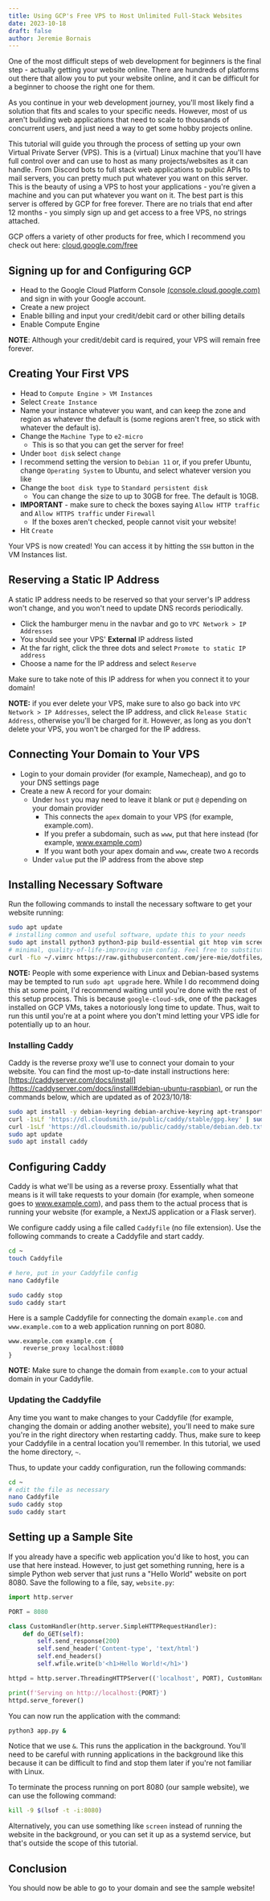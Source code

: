 ```yaml
---
title: Using GCP's Free VPS to Host Unlimited Full-Stack Websites
date: 2023-10-18
draft: false
author: Jeremie Bornais
--- 
```


One of the most difficult steps of web development for beginners is the final step - actually getting your website online. There are hundreds of platforms out there that allow you to put your website online, and it can be difficult for a beginner to choose the right one for them.

As you continue in your web development journey, you'll most likely find a solution that fits and scales to your specific needs. However, most of us aren't building web applications that need to scale to thousands of concurrent users, and just need a way to get some hobby projects online.

This tutorial will guide you through the process of setting up your own Virtual Private Server (VPS). This is a (virtual) Linux machine that you'll have full control over and can use to host as many projects/websites as it can handle. From Discord bots to full stack web applications to public APIs to mail servers, you can pretty much put whatever you want on this server. This is the beauty of using a VPS to host your applications - you're given a machine and you can put whatever you want on it. The best part is this server is offered by GCP for free forever. There are no trials that end after 12 months - you simply sign up and get access to a free VPS, no strings attached. 

GCP offers a variety of other products for free, which I recommend you check out here: [cloud.google.com/free](https://cloud.google.com/free)

## Signing up for and Configuring GCP

- Head to the Google Cloud Platform Console [(console.cloud.google.com)](https://console.cloud.google.com/) and sign in with your Google account.
- Create a new project
- Enable billing and input your credit/debit card or other billing details
- Enable Compute Engine

**NOTE**: Although your credit/debit card is required, your VPS will remain free forever.

## Creating Your First VPS

- Head to `Compute Engine > VM Instances`
- Select `Create Instance`
- Name your instance whatever you want, and can keep the zone and region as whatever the default is (some regions aren't free, so stick with whatever the default is).
- Change the `Machine Type` to `e2-micro`
    - This is so that you can get the server for free!
- Under `boot disk` select `change`
- I recommend setting the version to `Debian 11` or, if you prefer Ubuntu, change `Operating System` to Ubuntu, and select whatever version you like
- Change the `boot disk type` to `Standard persistent disk`
    - You can change the size to up to 30GB for free. The default is 10GB.
- **IMPORTANT** - make sure to check the boxes saying `Allow HTTP traffic` and `Allow HTTPS traffic` under `Firewall`
  - If the boxes aren't checked, people cannot visit your website!
- Hit `Create`

Your VPS is now created! You can access it by hitting the `SSH` button in the VM Instances list.

## Reserving a Static IP Address

A static IP address needs to be reserved so that your server's IP address won't change, and you won't need to update DNS records periodically.

- Click the hamburger menu in the navbar and go to `VPC Network > IP Addresses`
- You should see your VPS' **External** IP address listed
- At the far right, click the three dots and select `Promote to static IP address`
- Choose a name for the IP address and select `Reserve`

Make sure to take note of this IP address for when you connect it to your domain!

**NOTE:** if you ever delete your VPS, make sure to also go back into `VPC Network > IP Addresses`, select the IP address, and click `Release Static Address`, otherwise you'll be charged for it. However, as long as you don't delete your VPS, you won't be charged for the IP address. 

## Connecting Your Domain to Your VPS

- Login to your domain provider (for example, Namecheap), and go to your DNS settings page
- Create a new A record for your domain:
  - Under `host` you may need to leave it blank or put `@` depending on your domain provider
    - This connects the `apex` domain to your VPS (for example, example.com).
    - If you prefer a subdomain, such as `www`, put that here instead (for example, www.example.com)
    - If you want both your apex domain and `www`, create two `A` records
  - Under `value` put the IP address from the above step

## Installing Necessary Software 

Run the following commands to install the necessary software to get your website running:

```bash
sudo apt update
# installing common and useful software, update this to your needs
sudo apt install python3 python3-pip build-essential git htop vim screen dnsutils neofetch wget tmux nano lsof
# minimal, quality-of-life-improving vim config. Feel free to substitute for your own
curl -fLo ~/.vimrc https://raw.githubusercontent.com/jere-mie/dotfiles/main/minimal.vim
```

**NOTE:** People with some experience with Linux and Debian-based systems may be tempted to run `sudo apt upgrade` here. While I do recommend doing this at some point, I'd recommend waiting until you're done with the rest of this setup process. This is because `google-cloud-sdk`, one of the packages installed on GCP VMs, takes a notoriously long time to update. Thus, wait to run this until you're at a point where you don't mind letting your VPS idle for potentially up to an hour.

### Installing Caddy

Caddy is the reverse proxy we'll use to connect your domain to your website. You can find the most up-to-date install instructions here: [https://caddyserver.com/docs/install](https://caddyserver.com/docs/install#debian-ubuntu-raspbian), or run the commands below, which are updated as of 2023/10/18:

```bash
sudo apt install -y debian-keyring debian-archive-keyring apt-transport-https
curl -1sLf 'https://dl.cloudsmith.io/public/caddy/stable/gpg.key' | sudo gpg --dearmor -o /usr/share/keyrings/caddy-stable-archive-keyring.gpg
curl -1sLf 'https://dl.cloudsmith.io/public/caddy/stable/debian.deb.txt' | sudo tee /etc/apt/sources.list.d/caddy-stable.list
sudo apt update
sudo apt install caddy
```

## Configuring Caddy

Caddy is what we'll be using as a reverse proxy. Essentially what that means is it will take requests to your domain (for example, when someone goes to www.example.com), and pass them to the actual process that is running your website (for example, a NextJS application or a Flask server).

We configure caddy using a file called `Caddyfile` (no file extension). Use the following commands to create a Caddyfile and start caddy.

```bash
cd ~
touch Caddyfile

# here, put in your Caddyfile config
nano Caddyfile

sudo caddy stop
sudo caddy start
```

Here is a sample Caddyfile for connecting the domain `example.com` and `www.example.com` to a web application running on port 8080.


```
www.example.com example.com {
    reverse_proxy localhost:8080
}
```

**NOTE:** Make sure to change the domain from `example.com` to your actual domain in your Caddyfile.

### Updating the Caddyfile

Any time you want to make changes to your Caddyfile (for example, changing the domain or adding another website), you'll need to make sure you're in the right directory when restarting caddy. Thus, make sure to keep your Caddyfile in a central location you'll remember. In this tutorial, we used the home directory, `~`.

Thus, to update your caddy configuration, run the following commands:

```bash
cd ~
# edit the file as necessary
nano Caddyfile
sudo caddy stop
sudo caddy start
```

## Setting up a Sample Site

If you already have a specific web application you'd like to host, you can use that here instead. However, to just get something running, here is a simple Python web server that just runs a "Hello World" website on port 8080. Save the following to a file, say, `website.py`:

```py
import http.server

PORT = 8080

class CustomHandler(http.server.SimpleHTTPRequestHandler):
    def do_GET(self):
        self.send_response(200)
        self.send_header('Content-type', 'text/html')
        self.end_headers()
        self.wfile.write(b'<h1>Hello World!</h1>')

httpd = http.server.ThreadingHTTPServer(('localhost', PORT), CustomHandler)

print(f'Serving on http://localhost:{PORT}')
httpd.serve_forever()
```

You can now run the application with the command:

```bash
python3 app.py &
```

Notice that we use `&`. This runs the application in the background. You'll need to be careful with running applications in the background like this because it can be difficult to find and stop them later if you're not familiar with Linux.

To terminate the process running on port 8080 (our sample website), we can use the following command:

```bash
kill -9 $(lsof -t -i:8080)
```

Alternatively, you can use something like `screen` instead of running the website in the background, or you can set it up as a systemd service, but that's outside the scope of this tutorial.

## Conclusion

You should now be able to go to your domain and see the sample website!
